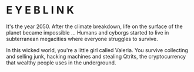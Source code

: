 # E Y E B L I N K

It's the year 2050. After the climate breakdown, life on the surface of the planet
became impossible ... Humans and cyborgs started to live in subterranean megacities where 
everyone struggles to survive. 

In this wicked world, you're a little girl called Valeria. You survive collecting and selling
junk, hacking machines and stealing Qtrits, the cryptocurrency that wealthy people uses in
the underground.  

